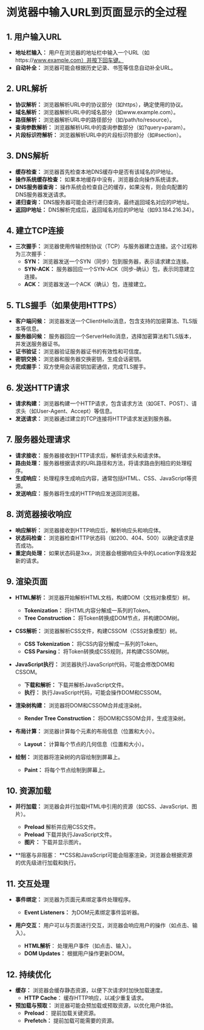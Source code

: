 # 浏览器中输入URL到页面显示的全过程

## 1. 用户输入URL
- **地址栏输入：** 用户在浏览器的地址栏中输入一个URL（如https://www.example.com）并按下回车键。
- **自动补全：** 浏览器可能会根据历史记录、书签等信息自动补全URL。

## 2. URL解析
- **协议解析：** 浏览器解析URL中的协议部分（如https），确定使用的协议。
- **域名解析：** 浏览器解析URL中的域名部分（如www.example.com）。
- **路径解析：** 浏览器解析URL中的路径部分（如/path/to/resource）。
- **查询参数解析：** 浏览器解析URL中的查询参数部分（如?query=param）。
- **片段标识符解析：** 浏览器解析URL中的片段标识符部分（如#section）。

## 3. DNS解析
- **缓存检查：** 浏览器首先检查本地DNS缓存中是否有该域名的IP地址。
- **操作系统缓存检查：** 如果本地缓存中没有，浏览器会向操作系统请求。
- **DNS服务器查询：** 操作系统会检查自己的缓存，如果没有，则会向配置的DNS服务器发送请求。
- **递归查询：** DNS服务器可能会进行递归查询，最终返回域名对应的IP地址。
- **返回IP地址：** DNS解析完成后，返回域名对应的IP地址（如93.184.216.34）。

## 4. 建立TCP连接
- **三次握手：** 浏览器使用传输控制协议（TCP）与服务器建立连接。这个过程称为三次握手：
  - **SYN：** 浏览器发送一个SYN（同步）包到服务器，表示请求建立连接。
  - **SYN-ACK：** 服务器回应一个SYN-ACK（同步-确认）包，表示同意建立连接。
  - **ACK：** 浏览器发送一个ACK（确认）包，连接建立。

## 5. TLS握手（如果使用HTTPS）
- **客户端问候：** 浏览器发送一个ClientHello消息，包含支持的加密算法、TLS版本等信息。
- **服务器问候：** 服务器回应一个ServerHello消息，选择加密算法和TLS版本，并发送服务器证书。
- **证书验证：** 浏览器验证服务器证书的有效性和可信度。
- **密钥交换：** 浏览器和服务器交换密钥，生成会话密钥。
- **完成握手：** 双方使用会话密钥加密通信，完成TLS握手。

## 6. 发送HTTP请求
- **请求构建：** 浏览器构建一个HTTP请求，包含请求方法（如GET、POST）、请求头（如User-Agent、Accept）等信息。
- **发送请求：** 浏览器通过建立的TCP连接将HTTP请求发送到服务器。

## 7. 服务器处理请求
- **请求接收：** 服务器接收到HTTP请求后，解析请求头和请求体。
- **路由处理：** 服务器根据请求的URL路径和方法，将请求路由到相应的处理程序。
- **生成响应：** 处理程序生成响应内容，通常包括HTML、CSS、JavaScript等资源。
- **发送响应：** 服务器将生成的HTTP响应发送回浏览器。

## 8. 浏览器接收响应
- **响应解析：** 浏览器接收到HTTP响应后，解析响应头和响应体。
- **状态码检查：** 浏览器检查HTTP状态码（如200、404、500）以确定请求是否成功。
- **重定向处理：** 如果状态码是3xx，浏览器会根据响应头中的Location字段发起新的请求。

## 9. 渲染页面
- **HTML解析：** 浏览器开始解析HTML文档，构建DOM（文档对象模型）树。
  - **Tokenization：** 将HTML内容分解成一系列的Token。
  - **Tree Construction：** 将Token转换成DOM节点，并构建DOM树。

- **CSS解析：** 浏览器解析CSS文件，构建CSSOM（CSS对象模型）树。
  - **CSS Tokenization：** 将CSS内容分解成一系列的Token。
  - **CSS Parsing：** 将Token转换成CSS规则，并构建CSSOM树。

- **JavaScript执行：** 浏览器执行JavaScript代码，可能会修改DOM和CSSOM。
  - **下载和解析：** 下载并解析JavaScript文件。
  - **执行：** 执行JavaScript代码，可能会操作DOM和CSSOM。

- **渲染树构建：** 浏览器将DOM和CSSOM合并成渲染树。
  - **Render Tree Construction：** 将DOM和CSSOM合并，生成渲染树。

- **布局计算：** 浏览器计算每个元素的布局信息（位置和大小）。
  - **Layout：** 计算每个节点的几何信息（位置和大小）。

- **绘制：** 浏览器将渲染树的内容绘制到屏幕上。
  - **Paint：** 将每个节点绘制到屏幕上。


## 10. 资源加载
- **并行加载：** 浏览器会并行加载HTML中引用的资源（如CSS、JavaScript、图片）。
  - **Preload** 解析并应用CSS文件。
  - **Preload** 下载并执行JavaScript文件。
  - **图片：** 下载并显示图片。

- **阻塞与非阻塞： **CSS和JavaScript可能会阻塞渲染，浏览器会根据资源的优先级进行加载和执行。

## 11. 交互处理
- **事件绑定：** 浏览器为页面元素绑定事件处理程序。
  - **Event Listeners：** 为DOM元素绑定事件监听器。

- **用户交互：** 用户可以与页面进行交互，浏览器会响应用户的操作（如点击、输入）。
  - **HTML解析**： 处理用户事件（如点击、输入）。
  - **DOM Updates：** 根据用户操作更新DOM。


## 12. 持续优化
- **缓存：** 浏览器会缓存静态资源，以便下次请求时加快加载速度。
  - **HTTP Cache**： 缓存HTTP响应，以减少重复请求。
- **预加载与预取：** 浏览器可能会预加载或预取资源，以优化用户体验。
  - **Preload**： 提前加载关键资源。
  - **Prefetch：** 提前加载可能需要的资源。